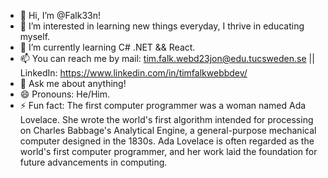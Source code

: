 - 👋 Hi, I’m @Falk33n!
- 👀 I’m interested in learning new things everyday, I thrive in educating myself.
- 🌱 I’m currently learning C# .NET && React.
- 📫 You can reach me by mail: tim.falk.webd23jon@edu.tucsweden.se || LinkedIn: https://www.linkedin.com/in/timfalkwebbdev/
- 💬 Ask me about anything!
- 😄 Pronouns: He/Him.
- ⚡ Fun fact: The first computer programmer was a woman named Ada Lovelace. She wrote the world's first algorithm intended for processing on Charles Babbage's Analytical Engine, a general-purpose mechanical computer designed in the 1830s. Ada Lovelace is often regarded as the world's first computer programmer, and her work laid the foundation for future advancements in computing.
